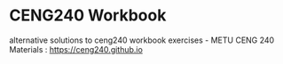 # CENG240 Workbook
alternative solutions to ceng240 workbook exercises - METU CENG 240 Materials : https://ceng240.github.io
